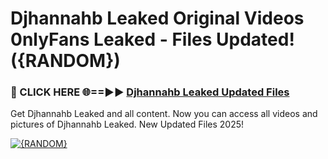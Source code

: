 # Djhannahb Leaked Original Videos 0nlyFans Leaked - Files Updated! ({RANDOM})

<h3>🔴 CLICK HERE 🌐==►► <a href="https://betterlinks.top/A2PfLJ" rel="nofollow">Djhannahb Leaked Updated Files</a></h3>

Get Djhannahb Leaked and all content. Now you can access all videos and pictures of Djhannahb Leaked. New Updated Files 2025!

[![{RANDOM}](https://i.imgur.com/ppqm5kG.gif)](https://betterlinks.top/A2PfLJ)
